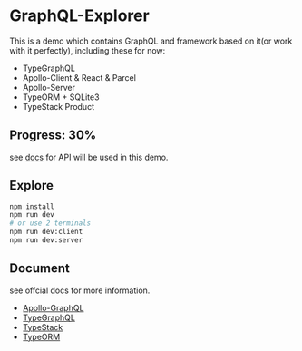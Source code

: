 # GraphQL-Explorer

This is a demo which contains GraphQL and framework based on it(or work with it perfectly), including these for now:

- TypeGraphQL
- Apollo-Client & React & Parcel
- Apollo-Server
- TypeORM + SQLite3
- TypeStack Product

## Progress: 30%

see [docs](docs/README.md) for API will be used in this demo.

## Explore

```bash
npm install
npm run dev
# or use 2 terminals
npm run dev:client
npm run dev:server
```

## Document

see offcial docs for more information.

- [Apollo-GraphQL](https://www.apollographql.com/docs/)
- [TypeGraphQL](https://typegraphql.com/)
- [TypeStack](https://github.com/typestack)
- [TypeORM](https://github.com/typeorm)